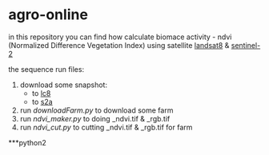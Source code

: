 # agro-online

in this repository you can find how calculate biomace activity - ndvi (Normalized Difference Vegetation Index) using satellite [landsat8](https://landsat.gsfc.nasa.gov/landsat-data-continuity-mission/) & [sentinel-2](https://sentinel.esa.int/web/sentinel/missions/sentinel-2)

the sequence run files:
1. download some snapshot:
      * to [lc8](https://earthexplorer.usgs.gov)
      * to [s2a](https://scihub.copernicus.eu/dhus/#/home)
2. run _downloadFarm.py_ to download some farm
3. run _ndvi_maker.py_ to doing _ndvi.tif & _rgb.tif
4. run _ndvi_cut.py_ to cutting _ndvi.tif & _rgb.tif for farm

***python2
